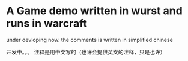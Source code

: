 # **A Game demo written in wurst and runs in warcraft**

under devloping now.
the comments is written in simplified chinese


开发中。。。
注释是用中文写的（也许会提供英文的注释，只是也许）